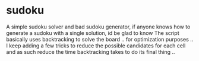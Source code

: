 # sudoku
A simple sudoku solver and bad sudoku generator, if anyone knows how to generate a sudoku with a single solution, id be glad to know
The script basically uses backtracking to solve the board .. for optimization purposes .. I keep adding a few tricks to reduce the 
possible candidates for each cell and as such reduce the time backtracking takes to do its final thing .. 

